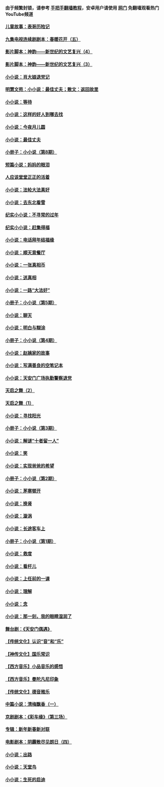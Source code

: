#### 由于频繁封锁，请参考 [手把手翻墙教程](https://github.com/gfw-breaker/guides/wiki/)，安卓用户请使用 [网门](https://github.com/gfw-breaker/nogfw/blob/master/dl.md?t=05260700) 免翻墙观看热门YouTube频道 

#### [儿童故事：表哥历险记](../pages/328/383535.md?t=05260700) 

#### [九集电视连续剧剧本：春暖花开（五）](../pages/328/275919.md?t=05260700) 

#### [影片脚本：神韵——新世纪的文艺复兴（4）](../pages/328/266089.md?t=05260700) 

#### [影片脚本：神韵——新世纪的文艺复兴（3）](../pages/328/266087.md?t=05260700) 

#### [小小说：肖大娘退党记](../pages/328/239807.md?t=05260700) 

#### [明慧文苑：小小说：最佳丈夫；散文：返回故里](../pages/328/3439.md?t=05260700) 

#### [小小说：等待](../pages/328/223927.md?t=05260700) 

#### [小小说：这样的好人到哪去找](../pages/328/209396.md?t=05260700) 

#### [小小说：今夜月儿圆](../pages/328/193588.md?t=05260700) 

#### [小小说：最佳丈夫](../pages/328/190938.md?t=05260700) 

#### [小册子：小小说（第8期）](../pages/328/188202.md?t=05260700) 

#### [短篇小说：妈妈的眼泪](../pages/328/187712.md?t=05260700) 

#### [人应该堂堂正正的活着](../pages/328/182430.md?t=05260700) 

#### [小小说：法轮大法真好](../pages/328/174669.md?t=05260700) 

#### [小小说：去东北看雪](../pages/328/173882.md?t=05260700) 

#### [纪实小小说：不寻常的过年](../pages/328/173187.md?t=05260700) 

#### [纪实小小说：赶集得福](../pages/328/172652.md?t=05260700) 

#### [小小说：电话拜年结福缘](../pages/328/172533.md?t=05260700) 

#### [小小说：顺天意餐厅](../pages/328/170182.md?t=05260700) 

#### [小小说：一张真相币](../pages/328/169410.md?t=05260700) 

#### [小小说：送真相](../pages/328/166713.md?t=05260700) 

#### [小小说：一路“大法好”](../pages/328/162016.md?t=05260700) 

#### [小册子：小小说（第5期）](../pages/328/161131.md?t=05260700) 

#### [小小说：聊天](../pages/328/159640.md?t=05260700) 

#### [小小说：明白与糊涂](../pages/328/158101.md?t=05260700) 

#### [小册子：小小说（第4期）](../pages/328/158006.md?t=05260700) 

#### [小小说：赵姨家的故事](../pages/328/157843.md?t=05260700) 

#### [小小说：写满善良的空笔记本](../pages/328/157382.md?t=05260700) 

#### [小小说：天安门广场执勤警察退党](../pages/328/156982.md?t=05260700) 

#### [天启之舞（2）](../pages/328/153440.md?t=05260700) 

#### [天启之舞（1）](../pages/328/153439.md?t=05260700) 

#### [小小说：寻找阳光](../pages/328/153065.md?t=05260700) 

#### [小册子：小小说（第3期）](../pages/328/151715.md?t=05260700) 

#### [小小说：解谜“十者留一人”](../pages/328/148967.md?t=05260700) 

#### [小小说：笑](../pages/328/148905.md?t=05260700) 

#### [小小说：实现爸爸的希望](../pages/328/148096.md?t=05260700) 

#### [小册子：小小说（第2期）](../pages/328/147214.md?t=05260700) 

#### [小小说：茅塞顿开](../pages/328/147030.md?t=05260700) 

#### [小小说：换肾](../pages/328/146770.md?t=05260700) 

#### [小小说：漩涡](../pages/328/146683.md?t=05260700) 

#### [小小说：长途客车上](../pages/328/145076.md?t=05260700) 

#### [小册子：小小说（第1期）](../pages/328/143963.md?t=05260700) 

#### [小小说：救度](../pages/328/143927.md?t=05260700) 

#### [小小说：看杆儿](../pages/328/142137.md?t=05260700) 

#### [小小说：上任前的一课](../pages/328/140808.md?t=05260700) 

#### [小小说：理解](../pages/328/140476.md?t=05260700) 

#### [小小说：念](../pages/328/139513.md?t=05260700) 

#### [小小说：那一刻，我的眼睛湿润了](../pages/328/138476.md?t=05260700) 

#### [舞台剧：《天安门偶遇》](../pages/328/117155.md?t=05260700) 

#### [【传统文化】认识“音”和“乐”](../pages/328/108667.md?t=05260700) 

#### [【神传文化】国乐常识](../pages/328/104225.md?t=05260700) 

#### [【西方音乐】小品音乐的感悟](../pages/328/102924.md?t=05260700) 

#### [【西方音乐】曼陀凡尼印象](../pages/328/102922.md?t=05260700) 

#### [【传统文化】德音雅乐](../pages/328/102923.md?t=05260700) 

#### [中篇小说：清梅飘香（一）](../pages/328/101058.md?t=05260700) 

#### [京剧剧本：《彩车缘》（第三场）](../pages/328/96434.md?t=05260700) 

#### [专辑：新年新春新对联](../pages/328/94991.md?t=05260700) 

#### [电影剧本：阴霾散尽见朗日（四）](../pages/328/87081.md?t=05260700) 

#### [小小说：出路](../pages/328/84848.md?t=05260700) 

#### [小小说：天堂鸟](../pages/328/83084.md?t=05260700) 

#### [小小说：生死的启迪](../pages/328/70977.md?t=05260700) 

